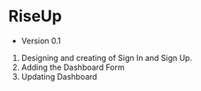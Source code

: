 # RiseUp

- Version 0.1
1. Designing and creating of Sign In and Sign Up.
2. Adding the Dashboard Form
3. Updating Dashboard